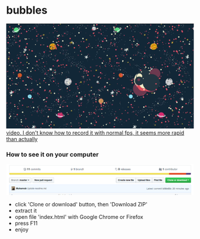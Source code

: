# bubbles
![Image of bubble](https://github.com/Muhamob/bubbles/blob/master/img/jsvideoKazam_screencast_00001.mp48.png)
[video. I don't know how to record it with normal fps, it seems more rapid than actually](https://www.youtube.com/watch?v=nPEnbl85Pyc)

### How to see it on your computer
![clone image](https://github.com/Muhamob/bubbles/blob/master/img/Screenshot-2018-2-15%20Muhamob%20bubbles.png)
- click 'Clone or download' button, then 'Download ZIP'
- extract it
- open file 'index.html' with Google Chrome or Firefox
- press F11
- enjoy
